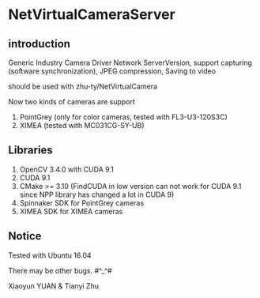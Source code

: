 # NetVirtualCameraServer

## introduction
Generic Industry Camera Driver Network ServerVersion, support capturing (software synchronization), JPEG compression, Saving to video

should be used with zhu-ty/NetVirtualCamera

Now two kinds of cameras are support 

1. PointGrey (only for color cameras, tested with FL3-U3-120S3C)
2. XIMEA (tested with MC031CG-SY-UB)

## Libraries
1. OpenCV 3.4.0 with CUDA 9.1
2. CUDA 9.1
3. CMake >= 3.10 (FindCUDA in low version can not work for CUDA 9.1 since NPP library has changed a lot in CUDA 9)
4. Spinnaker SDK for PointGrey cameras
5. XIMEA SDK for XIMEA cameras

## Notice
Tested with Ubuntu 16.04

There may be other bugs. #^_^#

Xiaoyun YUAN & Tianyi Zhu

